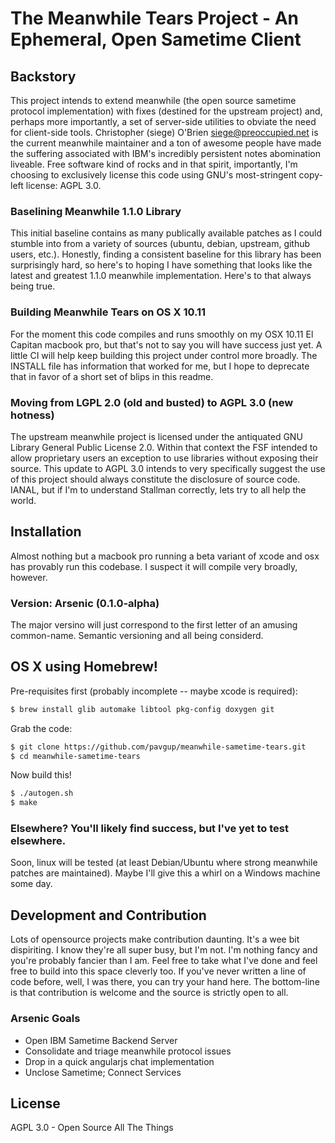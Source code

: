 # The Meanwhile Tears Project - An Ephemeral, Open Sametime Client

Backstory
---------
This project intends to extend meanwhile (the open source sametime protocol implementation) with fixes (destined for the upstream project) and, perhaps more importantly, a set of server-side utilities to obviate the need for client-side tools.  Christopher (siege) O'Brien <siege@preoccupied.net> is the current meanwhile maintainer and a ton of awesome people have made the suffering associated with IBM's incredibly persistent notes abomination liveable. Free software kind of rocks and in that spirit, importantly, I'm choosing to exclusively license this code using GNU's most-stringent copy-left license: AGPL 3.0.

### Baselining Meanwhile 1.1.0 Library
This initial baseline contains as many publically available patches as I could stumble into from a variety of sources (ubuntu, debian, upstream, github users, etc.).  Honestly, finding a consistent baseline for this library has been surprisingly hard, so here's to hoping I have something that looks like the latest and greatest 1.1.0 meanwhile implementation.  Here's to that always being true.

### Building Meanwhile Tears on OS X 10.11
For the moment this code compiles and runs smoothly on my OSX 10.11 El Capitan macbook pro, but that's not to say you will have success just yet. A little CI will help keep building this project under control more broadly.  The INSTALL file has information that worked for me, but I hope to deprecate that in favor of a short set of blips in this readme.

### Moving from LGPL 2.0 (old and busted) to AGPL 3.0 (new hotness)
The upstream meanwhile project is licensed under the antiquated GNU Library General Public License 2.0.  Within that context the FSF intended to allow proprietary users an exception to use libraries without exposing their source.  This update to AGPL 3.0 intends to very specifically suggest the use of this project should always constitute the disclosure of source code.  IANAL, but if I'm to understand Stallman correctly, lets try to all help the world.

Installation
------------
Almost nothing but a macbook pro running a beta variant of xcode and osx has provably run this codebase.  I suspect it will compile very broadly, however.
### Version: Arsenic (0.1.0-alpha) 

The major versino will just correspond to the first letter of an amusing common-name.  Semantic versioning and all being considerd.
## OS X using Homebrew!
Pre-requisites first (probably incomplete -- maybe xcode is required):
```sh 
$ brew install glib automake libtool pkg-config doxygen git
```
Grab the code:
```sh
$ git clone https://github.com/pavgup/meanwhile-sametime-tears.git
$ cd meanwhile-sametime-tears
```
Now build this!
```sh
$ ./autogen.sh
$ make
```
### Elsewhere?  You'll likely find success, but I've yet to test elsewhere.
Soon, linux will be tested (at least Debian/Ubuntu where strong meanwhile patches are maintained).  Maybe I'll give this a whirl on a Windows machine some day.

Development and Contribution
----------------------------
Lots of opensource projects make contribution daunting. It's a wee bit dispiriting. I know they're all super busy, but I'm not.  I'm nothing fancy and you're probably fancier than I am.  Feel free to take what I've done and feel free to build into this space cleverly too.  If you've never written a line of code before, well, I was there, you can try your hand here.  The bottom-line is that contribution is welcome and the source is strictly open to all.
### Arsenic Goals
 - Open IBM Sametime Backend Server
 - Consolidate and triage meanwhile protocol issues
 - Drop in a quick angularjs chat implementation
 - Unclose Sametime; Connect Services

License
--
AGPL 3.0 - Open Source All The Things
